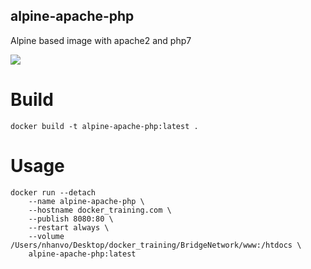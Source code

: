 ## alpine-apache-php
Alpine based image with apache2 and php7

[![](https://images.microbadger.com/badges/image/eriksoderblom/alpine-apache-php.svg)](https://microbadger.com/images/eriksoderblom/alpine-apache-php)

# Build
`docker build -t alpine-apache-php:latest .`

# Usage

```
docker run --detach 
    --name alpine-apache-php \
    --hostname docker_training.com \
    --publish 8080:80 \
    --restart always \
    --volume /Users/nhanvo/Desktop/docker_training/BridgeNetwork/www:/htdocs \
    alpine-apache-php:latest
```